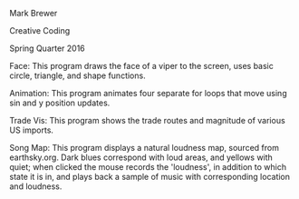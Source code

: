 Mark Brewer 

Creative Coding

Spring Quarter 2016

Face: This program draws the face of a viper to the screen, uses basic circle, triangle, and shape functions.

Animation: This program animates four separate for loops that move using sin and y position updates.

Trade Vis: This program shows the trade routes and magnitude of various US imports.

Song Map: This program displays a natural loudness map, sourced from earthsky.org. Dark blues correspond with loud areas, and yellows with quiet; when clicked the mouse records the 'loudness', in addition to which state it is in, and plays back a sample of music with corresponding location and loudness.
